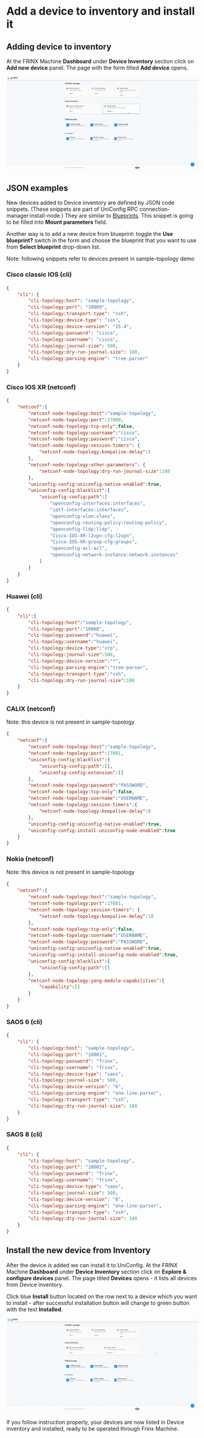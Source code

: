# Add a device to inventory and install it

## Adding device to inventory

At the FRINX Machine **Dashboard** under **Device Inventory** section click on **Add new device** panel. The page with the form titled **Add device** opens.

![Add device to inventory](Add_and_install_new_device.gif)

## JSON examples

New devices added to Device inventory are defined by JSON code snippets. (These snippets are part of UniConfig RPC connection-manager:install-node.) They are similar to [Blueprints](/frinx-device-inventory/blueprints). This snippet is going to be filled into **Mount parameters** field.

Another way is to add a new device from blueprint: toggle the **Use blueprint?** switch in the form and
choose the blueprint that you want to use from **Select blueprint** drop-down list.

Note: following snippets refer to devices present in sample-topology demo

### Cisco classic IOS (cli)

```json
{
    "cli": {
        "cli-topology:host": "sample-topology",
        "cli-topology:port": "10009",
        "cli-topology:transport-type": "ssh",
        "cli-topology:device-type": "ios",
        "cli-topology:device-version": "15.4",
        "cli-topology:password": "cisco",
        "cli-topology:username": "cisco",
        "cli-topology:journal-size": 500,
        "cli-topology:dry-run-journal-size": 180,
        "cli-topology:parsing-engine": "tree-parser"
    }
}
```

### Cisco IOS XR (netconf)

```json
{
    "netconf":{
        "netconf-node-topology:host":"sample-topology",
        "netconf-node-topology:port":17000,
        "netconf-node-topology:tcp-only":false,
        "netconf-node-topology:username":"cisco",
        "netconf-node-topology:password":"cisco",
        "netconf-node-topology:session-timers": {
            "netconf-node-topology:keepalive-delay":5
        },
        "netconf-node-topology:other-parameters": {
            "netconf-node-topology:dry-run-journal-size":180
        },
        "uniconfig-config:uniconfig-native-enabled":true,
        "uniconfig-config:blacklist":{
            "uniconfig-config:path":[
                "openconfig-interfaces:interfaces",
                "ietf-interfaces:interfaces",
                "openconfig-vlan:vlans",
                "openconfig-routing-policy:routing-policy",
                "openconfig-lldp:lldp",
                "Cisco-IOS-XR-l2vpn-cfg:l2vpn",
                "Cisco-IOS-XR-group-cfg:groups",
                "openconfig-acl:acl",
                "openconfig-network-instance:network-instances"
            ]
        }
    }
}
```

### Huawei (cli)

```json
{
    "cli":{
        "cli-topology:host":"sample-topology",
        "cli-topology:port":"10008",
        "cli-topology:password":"huawei",
        "cli-topology:username":"huawei",
        "cli-topology:device-type":"vrp",
        "cli-topology:journal-size":500,
        "cli-topology:device-version":"*",
        "cli-topology:parsing-engine":"tree-parser",
        "cli-topology:transport-type":"ssh",
        "cli-topology:dry-run-journal-size":180
    }
}
```

### CALIX (netconf)
Note: this device is not present in sample-topology

```json
{
    "netconf":{
        "netconf-node-topology:host":"sample-topology",
        "netconf-node-topology:port":17001,
        "uniconfig-config:blacklist":{
            "uniconfig-config:path":[],
            "uniconfig-config:extension":[]
        },
        "netconf-node-topology:password":"PASSWORD",
        "netconf-node-topology:tcp-only":false,
        "netconf-node-topology:username":"USERNAME",
        "netconf-node-topology:session-timers":{
            "netconf-node-topology:keepalive-delay":0
        },
        "uniconfig-config:uniconfig-native-enabled":true,
        "uniconfig-config:install-uniconfig-node-enabled":true
    }
}
```

### Nokia (netconf)
Note: this device is not present in sample-topology

```json
{
    "netconf":{
        "netconf-node-topology:host":"sample-topology",
        "netconf-node-topology:port":17001,
        "netconf-node-topology:session-timers": {
            "netconf-node-topology:keepalive-delay":10
        },
        "netconf-node-topology:tcp-only":false,
        "netconf-node-topology:username":"USERNAME",
        "netconf-node-topology:password":"PASSWORD",
        "uniconfig-config:uniconfig-native-enabled":true,
        "uniconfig-config:install-uniconfig-node-enabled":true,
        "uniconfig-config:blacklist":{
            "uniconfig-config:path":[]
        },
        "netconf-node-topology:yang-module-capabilities":{
            "capability":[]
        }
    }
}
```

### SAOS 6 (cli)

```json
{
	"cli": {
		"cli-topology:host": "sample-topology",
		"cli-topology:port": "10001",
		"cli-topology:password": "frinx",
		"cli-topology:username": "frinx",
		"cli-topology:device-type": "saos",
		"cli-topology:journal-size": 500,
		"cli-topology:device-version": "6",
		"cli-topology:parsing-engine": "one-line-parser",
		"cli-topology:transport-type": "ssh",
		"cli-topology:dry-run-journal-size": 180
	}
}
```

### SAOS 8 (cli)

```json
{
	"cli": {
		"cli-topology:host": "sample-topology",
		"cli-topology:port": "10002",
		"cli-topology:password": "frinx",
		"cli-topology:username": "frinx",
		"cli-topology:device-type": "saos",
		"cli-topology:journal-size": 500,
		"cli-topology:device-version": "8",
		"cli-topology:parsing-engine": "one-line-parser",
		"cli-topology:transport-type": "ssh",
		"cli-topology:dry-run-journal-size": 180
	}
}
```



## Install the new device from Inventory

After the device is added we can install it to UniConfig.
At the FRINX Machine **Dashboard** under **Device Inventory** section click on **Explore & configure devices** panel. The page titled **Devices** opens - it lists all devices from Device inventory.

Click blue **Install** button located on the row next to a device which you want to install - after successful installation button will change to green button with the text **Installed**.  

![Install device from inventory](fm_install_from_inventory.gif)

If you follow instruction properly, your devices are now listed in Device inventory and installed, ready to be operated through Frinx Machine.
